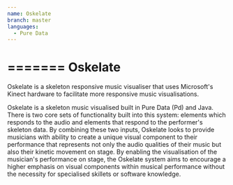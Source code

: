 ```yaml
---
name: Oskelate
branch: master
languages:
  - Pure Data
---
```


=======
Oskelate
========

Oskelate is a skeleton responsive music visualiser that uses Microsoft's Kinect hardware to facilitate more responsive music visualisations.

Oskelate is a skeleton music visualised built in Pure Data (Pd) and Java. There is two core sets of functionality built into this system: elements which responds to the audio and elements that respond to the performer's skeleton data. By combining these two inputs, Oskelate looks to provide musicians with ability to create a unique visual component to their performance that represents not only the audio qualities of their music but also their kinetic movement on stage. By enabling the visualisation of the musician's performance on stage, the Oskelate system aims to encourage a higher emphasis on visual components within musical performance without the necessity for specialised skillets or software knowledge.
